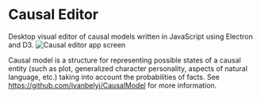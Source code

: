 # Causal Editor
Desktop visual editor of causal models written in JavaScript using Electron and D3.
![Causal editor app screen](https://github.com/ivanbelyj/causal-editor/assets/93942761/4b6824dc-7374-40e1-b182-ec8512582c63)

Causal model is a structure for representing possible states of a causal entity (such as plot, generalized character personality, aspects of natural language, etc.) taking into account the probabilities of facts. See https://github.com/ivanbelyj/CausalModel for more information.
